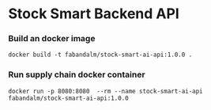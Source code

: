 # Stock Smart Backend API

### Build an docker image
``` 
docker build -t fabandalm/stock-smart-ai-api:1.0.0 .
```
### Run supply chain docker container
```
docker run -p 8080:8080  --rm --name stock-smart-ai-api fabandalm/stock-smart-ai-api:1.0.0
```
